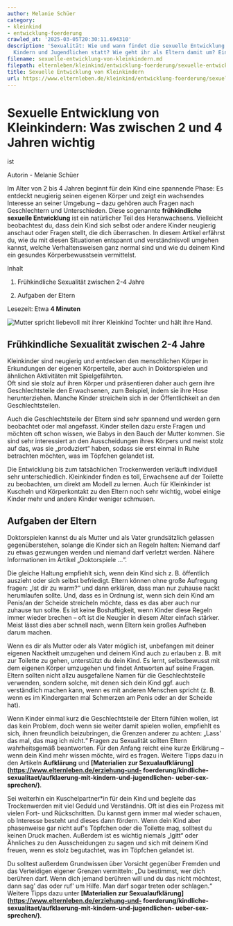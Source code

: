 ```yaml
---
author: Melanie Schüer
category:
- kleinkind
- entwicklung-foerderung
crawled_at: '2025-03-05T20:30:11.694310'
description: 'Sexualität: Wie und wann findet die sexuelle Entwicklung bei Babys,
  Kindern und Jugendlichen statt? Wie geht ihr als Eltern damit um? Eine Übersicht.'
filename: sexuelle-entwicklung-von-kleinkindern.md
filepath: elternleben/kleinkind/entwicklung-foerderung/sexuelle-entwicklung-von-kleinkindern.md
title: Sexuelle Entwicklung von Kleinkindern
url: https://www.elternleben.de/kleinkind/entwicklung-foerderung/sexuelle-entwicklung-von-kleinkindern/
---
```


#  Sexuelle Entwicklung von Kleinkindern: Was zwischen 2 und 4 Jahren wichtig
ist

Autorin - Melanie Schüer

Im Alter von 2 bis 4 Jahren beginnt für dein Kind eine spannende Phase: Es
entdeckt neugierig seinen eigenen Körper und zeigt ein wachsendes Interesse an
seiner Umgebung – dazu gehören auch Fragen nach Geschlechtern und
Unterschieden. Diese sogenannte **frühkindliche sexuelle Entwicklung** ist ein
natürlicher Teil des Heranwachsens. Vielleicht beobachtest du, dass dein Kind
sich selbst oder andere Kinder neugierig anschaut oder Fragen stellt, die dich
überraschen. In diesem Artikel erfährst du, wie du mit diesen Situationen
entspannt und verständnisvoll umgehen kannst, welche Verhaltensweisen ganz
normal sind und wie du deinem Kind ein gesundes Körperbewusstsein vermittelst.

Inhalt

1. Frühkindliche Sexualität zwischen 2-4 Jahre

2. Aufgaben der Eltern

Lesezeit: Etwa **4 Minuten**

![Mutter spricht liebevoll mit ihrer Kleinkind Tochter und hält ihre
Hand.](/fileadmin/_processed_/f/1/csm_Artikel_Phasen_der_sexuellen_Entwicklung_II_CANVA_klein_ca3410f344.jpg)

##  Frühkindliche Sexualität zwischen 2-4 Jahre

Kleinkinder sind neugierig und entdecken den menschlichen Körper in
Erkundungen der eigenen Körperteile, aber auch in Doktorspielen und ähnlichen
Aktivitäten mit Spielgefährten.  
Oft sind sie stolz auf ihren Körper und präsentieren daher auch gern ihre
Geschlechtsteile den Erwachsenen, zum Beispiel, indem sie ihre Hose
herunterziehen. Manche Kinder streicheln sich in der Öffentlichkeit an den
Geschlechtsteilen.  
  
Auch die Geschlechtsteile der Eltern sind sehr spannend und werden gern
beobachtet oder mal angefasst. Kinder stellen dazu erste Fragen und möchten
oft schon wissen, wie Babys in den Bauch der Mutter kommen. Sie sind sehr
interessiert an den Ausscheidungen ihres Körpers und meist stolz auf das, was
sie „produziert“ haben, sodass sie erst einmal in Ruhe betrachten möchten, was
im Töpfchen gelandet ist.  
  
Die Entwicklung bis zum tatsächlichen Trockenwerden verläuft individuell sehr
unterschiedlich. Kleinkinder finden es toll, Erwachsene auf der Toilette zu
beobachten, um direkt am Modell zu lernen. Auch für Kleinkinder ist Kuscheln
und Körperkontakt zu den Eltern noch sehr wichtig, wobei einige Kinder mehr
und andere Kinder weniger schmusen.

##  Aufgaben der Eltern

Doktorspielen kannst du als Mutter und als Vater grundsätzlich gelassen
gegenüberstehen, solange die Kinder sich an Regeln halten: Niemand darf zu
etwas gezwungen werden und niemand darf verletzt werden. Nähere Informationen
im Artikel „Doktorspiele ...“.  
  
Die gleiche Haltung empfiehlt sich, wenn dein Kind sich z. B. öffentlich
auszieht oder sich selbst befriedigt. Eltern können ohne große Aufregung
fragen: „Ist dir zu warm?“ und dann erklären, dass man nur zuhause nackt
herumlaufen sollte. Und, dass es in Ordnung ist, wenn sich dein Kind am
Penis/an der Scheide streicheln möchte, dass es das aber auch nur zuhause tun
sollte. Es ist keine Boshaftigkeit, wenn Kinder diese Regeln immer wieder
brechen – oft ist die Neugier in diesem Alter einfach stärker. Meist lässt
dies aber schnell nach, wenn Eltern kein großes Aufheben darum machen.  
  
Wenn es dir als Mutter oder als Vater möglich ist, unbefangen mit deiner
eigenen Nacktheit umzugehen und deinem Kind auch zu erlauben z. B. mit zur
Toilette zu gehen, unterstützt du dein Kind. Es lernt, selbstbewusst mit dem
eigenen Körper umzugehen und findet Antworten auf seine Fragen. Eltern sollten
nicht allzu ausgefallene Namen für die Geschlechtsteile verwenden, sondern
solche, mit denen sich dein Kind ggf. auch verständlich machen kann, wenn es
mit anderen Menschen spricht (z. B. wenn es im Kindergarten mal Schmerzen am
Penis oder an der Scheide hat).  
  
Wenn Kinder einmal kurz die Geschlechtsteile der Eltern fühlen wollen, ist das
kein Problem, doch wenn sie weiter damit spielen wollen, empfiehlt es sich,
ihnen freundlich beizubringen, die Grenzen anderer zu achten: „Lass' das mal,
das mag ich nicht.“ Fragen zu Sexualität sollten Eltern wahrheitsgemäß
beantworten. Für den Anfang reicht eine kurze Erklärung – wenn dein Kind mehr
wissen möchte, wird es fragen. Weitere Tipps dazu in den Artikeln
**Aufklärung** und **[Materialien zur
Sexualaufklärung](https://www.elternleben.de/erziehung-und-
foerderung/kindliche-sexualitaet/aufklaerung-mit-kindern-und-jugendlichen-
ueber-sex-sprechen/)**.  
  
Sei weiterhin ein Kuschelpartner*in für dein Kind und begleite das
Trockenwerden mit viel Geduld und Verständnis. Oft ist dies ein Prozess mit
vielen Fort- und Rückschritten. Du kannst gern immer mal wieder schauen, ob
Interesse besteht und dieses dann fördern. Wenn dein Kind aber phasenweise gar
nicht auf's Töpfchen oder die Toilette mag, solltest du keinen Druck machen.
Außerdem ist es wichtig niemals „Igitt“ oder Ähnliches zu den Ausscheidungen
zu sagen und sich mit deinem Kind freuen, wenn es stolz begutachtet, was im
Töpfchen gelandet ist.  
  
Du solltest außerdem Grundwissen über Vorsicht gegenüber Fremden und das
Verteidigen eigener Grenzen vermitteln: „Du bestimmst, wer dich berühren darf.
Wenn dich jemand berühren will und du das nicht möchtest, dann sag' das oder
ruf' um Hilfe. Man darf sogar treten oder schlagen.“ Weitere Tipps dazu unter
**[Materialien zur Sexualaufklärung](https://www.elternleben.de/erziehung-und-
foerderung/kindliche-sexualitaet/aufklaerung-mit-kindern-und-jugendlichen-
ueber-sex-sprechen/)**.

